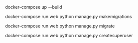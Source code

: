 docker-compose up --build

docker-compose run web python manage.py makemigrations

docker-compose run web python manage.py migrate

docker-compose run web python manage.py createsuperuser
